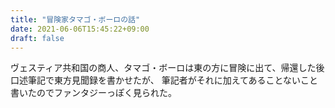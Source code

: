 ```yaml
---
title: "冒険家タマゴ・ボーロの話"
date: 2021-06-06T15:45:22+09:00
draft: false
---
```


ヴェスティア共和国の商人、タマゴ・ボーロは東の方に冒険に出て、帰還した後口述筆記で東方見聞録を書かせたが、
筆記者がそれに加えてあることないこと書いたのでファンタジーっぽく見られた。
